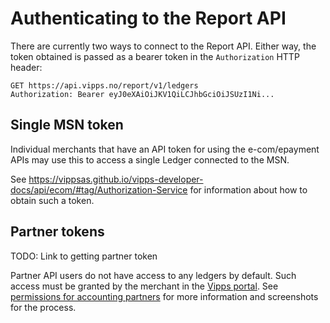 <!-- START_METADATA
---
title: Setup
sidebar_position: 2
---
END_METADATA -->

# Authenticating to the Report API

There are currently two ways to connect to the Report API. Either way,
the token obtained is passed as a bearer token in the `Authorization` HTTP
header:

```text
GET https://api.vipps.no/report/v1/ledgers
Authorization: Bearer eyJ0eXAiOiJKV1QiLCJhbGciOiJSUzI1Ni...
```

## Single MSN token

Individual merchants that have an API token
for using the e-com/epayment APIs may use this to access a single
Ledger connected to the MSN.

See https://vippsas.github.io/vipps-developer-docs/api/ecom/#tag/Authorization-Service
for information about how to obtain such a token.

## Partner tokens

TODO: Link to getting partner token

Partner API users do not have access to any ledgers by default. Such
access must be granted by the merchant in the [Vipps portal](https://portal.vipps.no).
See [permissions for accounting partners](grant-access-to-accounting-system.md)
for more information and screenshots for the process.
